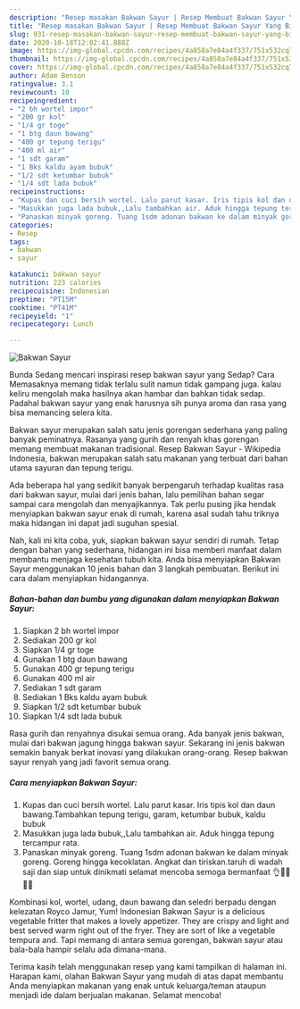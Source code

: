 ```yaml
---
description: "Resep masakan Bakwan Sayur | Resep Membuat Bakwan Sayur Yang Bisa Manjain Lidah"
title: "Resep masakan Bakwan Sayur | Resep Membuat Bakwan Sayur Yang Bisa Manjain Lidah"
slug: 931-resep-masakan-bakwan-sayur-resep-membuat-bakwan-sayur-yang-bisa-manjain-lidah
date: 2020-10-18T12:02:41.888Z
image: https://img-global.cpcdn.com/recipes/4a858a7e84a4f337/751x532cq70/bakwan-sayur-foto-resep-utama.jpg
thumbnail: https://img-global.cpcdn.com/recipes/4a858a7e84a4f337/751x532cq70/bakwan-sayur-foto-resep-utama.jpg
cover: https://img-global.cpcdn.com/recipes/4a858a7e84a4f337/751x532cq70/bakwan-sayur-foto-resep-utama.jpg
author: Adam Benson
ratingvalue: 3.1
reviewcount: 10
recipeingredient:
- "2 bh wortel impor"
- "200 gr kol"
- "1/4 gr toge"
- "1 btg daun bawang"
- "400 gr tepung terigu"
- "400 ml air"
- "1 sdt garam"
- "1 Bks kaldu ayam bubuk"
- "1/2 sdt ketumbar bubuk"
- "1/4 sdt lada bubuk"
recipeinstructions:
- "Kupas dan cuci bersih wortel. Lalu parut kasar. Iris tipis kol dan daun bawang.Tambahkan tepung terigu, garam, ketumbar bubuk, kaldu bubuk"
- "Masukkan juga lada bubuk,,Lalu tambahkan air. Aduk hingga tepung tercampur rata."
- "Panaskan minyak goreng. Tuang 1sdm adonan bakwan ke dalam minyak goreng. Goreng hingga kecoklatan. Angkat dan tiriskan.taruh di wadah saji dan siap untuk dinikmati selamat mencoba semoga bermanfaat 👌🙏😍😊💞"
categories:
- Resep
tags:
- bakwan
- sayur

katakunci: bakwan sayur 
nutrition: 223 calories
recipecuisine: Indonesian
preptime: "PT15M"
cooktime: "PT41M"
recipeyield: "1"
recipecategory: Lunch

---
```



![Bakwan Sayur](https://img-global.cpcdn.com/recipes/4a858a7e84a4f337/751x532cq70/bakwan-sayur-foto-resep-utama.jpg)

Bunda Sedang mencari inspirasi resep bakwan sayur yang Sedap? Cara Memasaknya memang tidak terlalu sulit namun tidak gampang juga. kalau keliru mengolah maka hasilnya akan hambar dan bahkan tidak sedap. Padahal bakwan sayur yang enak harusnya sih punya aroma dan rasa yang bisa memancing selera kita.

Bakwan sayur merupakan salah satu jenis gorengan sederhana yang paling banyak peminatnya. Rasanya yang gurih dan renyah khas gorengan memang membuat makanan tradisional. Resep Bakwan Sayur - Wikipedia Indonesia, bakwan merupakan salah satu makanan yang terbuat dari bahan utama sayuran dan tepung terigu.

Ada beberapa hal yang sedikit banyak berpengaruh terhadap kualitas rasa dari bakwan sayur, mulai dari jenis bahan, lalu pemilihan bahan segar sampai cara mengolah dan menyajikannya. Tak perlu pusing jika hendak menyiapkan bakwan sayur enak di rumah, karena asal sudah tahu triknya maka hidangan ini dapat jadi suguhan spesial.


Nah, kali ini kita coba, yuk, siapkan bakwan sayur sendiri di rumah. Tetap dengan bahan yang sederhana, hidangan ini bisa memberi manfaat dalam membantu menjaga kesehatan tubuh kita. Anda bisa menyiapkan Bakwan Sayur menggunakan 10 jenis bahan dan 3 langkah pembuatan. Berikut ini cara dalam menyiapkan hidangannya.

<!--inarticleads1-->

##### Bahan-bahan dan bumbu yang digunakan dalam menyiapkan Bakwan Sayur:

1. Siapkan 2 bh wortel impor
1. Sediakan 200 gr kol
1. Siapkan 1/4 gr toge
1. Gunakan 1 btg daun bawang
1. Gunakan 400 gr tepung terigu
1. Gunakan 400 ml air
1. Sediakan 1 sdt garam
1. Sediakan 1 Bks kaldu ayam bubuk
1. Siapkan 1/2 sdt ketumbar bubuk
1. Siapkan 1/4 sdt lada bubuk


Rasa gurih dan renyahnya disukai semua orang. Ada banyak jenis bakwan, mulai dari bakwan jagung hingga bakwan sayur. Sekarang ini jenis bakwan semakin banyak berkat inovasi yang dilakukan orang-orang. Resep bakwan sayur renyah yang jadi favorit semua orang. 

<!--inarticleads2-->

##### Cara menyiapkan Bakwan Sayur:

1. Kupas dan cuci bersih wortel. Lalu parut kasar. Iris tipis kol dan daun bawang.Tambahkan tepung terigu, garam, ketumbar bubuk, kaldu bubuk
1. Masukkan juga lada bubuk,,Lalu tambahkan air. Aduk hingga tepung tercampur rata.
1. Panaskan minyak goreng. Tuang 1sdm adonan bakwan ke dalam minyak goreng. Goreng hingga kecoklatan. Angkat dan tiriskan.taruh di wadah saji dan siap untuk dinikmati selamat mencoba semoga bermanfaat 👌🙏😍😊💞


Kombinasi kol, wortel, udang, daun bawang dan seledri berpadu dengan kelezatan Royco Jamur, Yum! Indonesian Bakwan Sayur is a delicious vegetable fritter that makes a lovely appetizer. They are crispy and light and best served warm right out of the fryer. They are sort of like a vegetable tempura and. Tapi memang di antara semua gorengan, bakwan sayur atau bala-bala hampir selalu ada dimana-mana. 

Terima kasih telah menggunakan resep yang kami tampilkan di halaman ini. Harapan kami, olahan Bakwan Sayur yang mudah di atas dapat membantu Anda menyiapkan makanan yang enak untuk keluarga/teman ataupun menjadi ide dalam berjualan makanan. Selamat mencoba!
